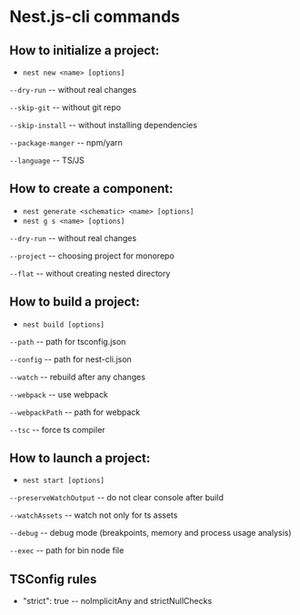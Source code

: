 # Nest.js-cli commands

## How to initialize a project:

-   `nest new <name> [options]`

`--dry-run` -- without real changes

`--skip-git` -- without git repo

`--skip-install` -- without installing dependencies

`--package-manger` -- npm/yarn

`--language` -- TS/JS

## How to create a component:

-   `nest generate <schematic> <name> [options]`
-   `nest g s <name> [options]`

`--dry-run` -- without real changes

`--project` -- choosing project for monorepo

`--flat` -- without creating nested directory

## How to build a project:

-   `nest build [options]`

`--path` -- path for tsconfig.json

`--config` -- path for nest-cli.json

`--watch` -- rebuild after any changes

`--webpack` -- use webpack

`--webpackPath` -- path for webpack

`--tsc` -- force ts compiler

## How to launch a project:

-   `nest start [options]`

`--preserveWatchOutput` -- do not clear console after build

`--watchAssets` -- watch not only for ts assets

`--debug` -- debug mode (breakpoints, memory and process usage analysis)

`--exec` -- path for bin node file

## TSConfig rules

- "strict": true -- noImplicitAny and strictNullChecks
